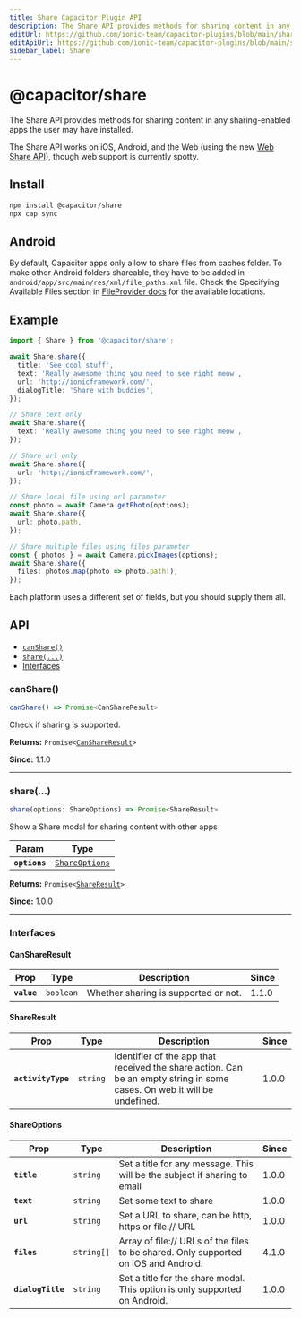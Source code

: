 ```yaml
---
title: Share Capacitor Plugin API
description: The Share API provides methods for sharing content in any sharing-enabled apps the user may have installed.
editUrl: https://github.com/ionic-team/capacitor-plugins/blob/main/share/README.md
editApiUrl: https://github.com/ionic-team/capacitor-plugins/blob/main/share/src/definitions.ts
sidebar_label: Share
---
```

# @capacitor/share

The Share API provides methods for sharing content in any sharing-enabled apps the user may have installed.

The Share API works on iOS, Android, and the Web (using the new [Web Share
API](https://web.dev/web-share/)), though web support is currently spotty.

## Install

```bash
npm install @capacitor/share
npx cap sync
```
## Android

By default, Capacitor apps only allow to share files from caches folder. To make other Android folders shareable, they have to be added in `android/app/src/main/res/xml/file_paths.xml` file. Check the Specifying Available Files section in [FileProvider docs](https://developer.android.com/reference/androidx/core/content/FileProvider) for the available locations.

## Example

```typescript
import { Share } from '@capacitor/share';

await Share.share({
  title: 'See cool stuff',
  text: 'Really awesome thing you need to see right meow',
  url: 'http://ionicframework.com/',
  dialogTitle: 'Share with buddies',
});

// Share text only
await Share.share({
  text: 'Really awesome thing you need to see right meow',
});

// Share url only
await Share.share({
  url: 'http://ionicframework.com/',
});

// Share local file using url parameter
const photo = await Camera.getPhoto(options);
await Share.share({
  url: photo.path,
});

// Share multiple files using files parameter
const { photos } = await Camera.pickImages(options);
await Share.share({
  files: photos.map(photo => photo.path!),
});
```

Each platform uses a different set of fields, but you should supply them all.

## API

<docgen-index>

* [`canShare()`](#canshare)
* [`share(...)`](#share)
* [Interfaces](#interfaces)

</docgen-index>

<docgen-api>


### canShare()

```typescript
canShare() => Promise<CanShareResult>
```

Check if sharing is supported.

**Returns:** <code>Promise&lt;<a href="#canshareresult">CanShareResult</a>&gt;</code>

**Since:** 1.1.0

--------------------


### share(...)

```typescript
share(options: ShareOptions) => Promise<ShareResult>
```

Show a Share modal for sharing content with other apps

| Param         | Type                                                  |
| ------------- | ----------------------------------------------------- |
| **`options`** | <code><a href="#shareoptions">ShareOptions</a></code> |

**Returns:** <code>Promise&lt;<a href="#shareresult">ShareResult</a>&gt;</code>

**Since:** 1.0.0

--------------------


### Interfaces


#### CanShareResult

| Prop        | Type                 | Description                          | Since |
| ----------- | -------------------- | ------------------------------------ | ----- |
| **`value`** | <code>boolean</code> | Whether sharing is supported or not. | 1.1.0 |


#### ShareResult

| Prop               | Type                | Description                                                                                                              | Since |
| ------------------ | ------------------- | ------------------------------------------------------------------------------------------------------------------------ | ----- |
| **`activityType`** | <code>string</code> | Identifier of the app that received the share action. Can be an empty string in some cases. On web it will be undefined. | 1.0.0 |


#### ShareOptions

| Prop              | Type                  | Description                                                                         | Since |
| ----------------- | --------------------- | ----------------------------------------------------------------------------------- | ----- |
| **`title`**       | <code>string</code>   | Set a title for any message. This will be the subject if sharing to email           | 1.0.0 |
| **`text`**        | <code>string</code>   | Set some text to share                                                              | 1.0.0 |
| **`url`**         | <code>string</code>   | Set a URL to share, can be http, https or file:// URL                               | 1.0.0 |
| **`files`**       | <code>string[]</code> | Array of file:// URLs of the files to be shared. Only supported on iOS and Android. | 4.1.0 |
| **`dialogTitle`** | <code>string</code>   | Set a title for the share modal. This option is only supported on Android.          | 1.0.0 |

</docgen-api>